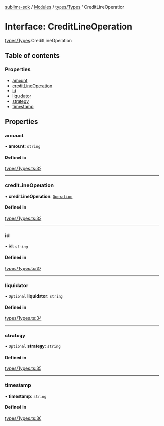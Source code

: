 [sublime-sdk](../README.md) / [Modules](../modules.md) / [types/Types](../modules/types_Types.md) / CreditLineOperation

# Interface: CreditLineOperation

[types/Types](../modules/types_Types.md).CreditLineOperation

## Table of contents

### Properties

- [amount](types_Types.CreditLineOperation.md#amount)
- [creditLineOperation](types_Types.CreditLineOperation.md#creditlineoperation)
- [id](types_Types.CreditLineOperation.md#id)
- [liquidator](types_Types.CreditLineOperation.md#liquidator)
- [strategy](types_Types.CreditLineOperation.md#strategy)
- [timestamp](types_Types.CreditLineOperation.md#timestamp)

## Properties

### amount

• **amount**: `string`

#### Defined in

[types/Types.ts:32](https://github.com/akshay111meher/sublime-sdk/blob/25ef7a9/src/types/Types.ts#L32)

___

### creditLineOperation

• **creditLineOperation**: [`Operation`](../enums/types_Types.Operation.md)

#### Defined in

[types/Types.ts:33](https://github.com/akshay111meher/sublime-sdk/blob/25ef7a9/src/types/Types.ts#L33)

___

### id

• **id**: `string`

#### Defined in

[types/Types.ts:37](https://github.com/akshay111meher/sublime-sdk/blob/25ef7a9/src/types/Types.ts#L37)

___

### liquidator

• `Optional` **liquidator**: `string`

#### Defined in

[types/Types.ts:34](https://github.com/akshay111meher/sublime-sdk/blob/25ef7a9/src/types/Types.ts#L34)

___

### strategy

• `Optional` **strategy**: `string`

#### Defined in

[types/Types.ts:35](https://github.com/akshay111meher/sublime-sdk/blob/25ef7a9/src/types/Types.ts#L35)

___

### timestamp

• **timestamp**: `string`

#### Defined in

[types/Types.ts:36](https://github.com/akshay111meher/sublime-sdk/blob/25ef7a9/src/types/Types.ts#L36)
